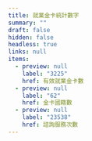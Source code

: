 ```yaml
---
title: 就業金卡統計數字
summary: ""
draft: false
hidden: false
headless: true
links: null
items:
  - preview: null
    label: "3225"
    href: 有效就業金卡數
  - preview: null
    label: "62"
    href: 金卡國籍數
  - preview: null
    label: "23538"
    href: 諮詢服務次數
---
```


